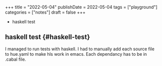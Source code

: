 +++
title = "2022-05-04"
publishDate = 2022-05-04
tags = ["playground"]
categories = ["notes"]
draft = false
+++

-   haskell test

<!--more-->


## haskell test {#haskell-test}

I managed to run tests with haskell.
I had to manually add each source file to hue.yaml to make hls work in emacs.
Each dependancy has to be in .cabal file.